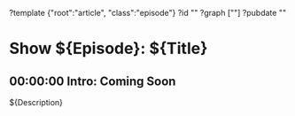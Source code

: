 ?template {"root":"article", "class":"episode"}
?id ""
?graph [""]
?pubdate ""

# Show ${Episode}: ${Title}


## 00:00:00 Intro: Coming Soon

${Description}